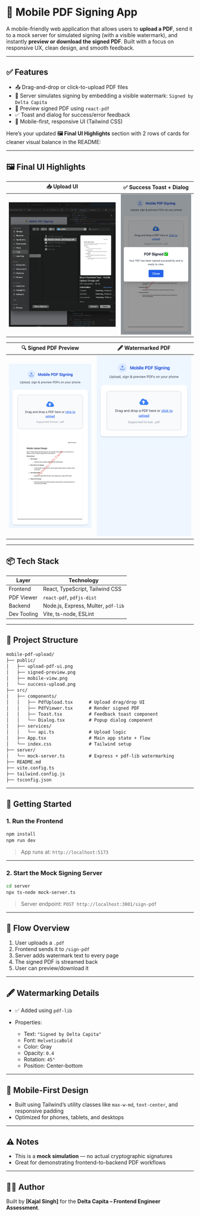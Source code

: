 # 📄 Mobile PDF Signing App

A mobile-friendly web application that allows users to **upload a PDF**, send it to a mock server for simulated signing (with a visible watermark), and instantly **preview or download the signed PDF**.
Built with a focus on responsive UX, clean design, and smooth feedback.

---

## ✅ Features

* 📤 Drag-and-drop or click-to-upload PDF files
* 🔐 Server simulates signing by embedding a visible watermark: `Signed by Delta Capita`
* 👀 Preview signed PDF using `react-pdf`
* ✅ Toast and dialog for success/error feedback
* 📱 Mobile-first, responsive UI (Tailwind CSS)

Here’s your updated **🖼️ Final UI Highlights** section with 2 rows of cards for cleaner visual balance in the README:

---

## 🖼️ Final UI Highlights

| 📥 Upload UI                             | ✅ Success Toast + Dialog                       |
| ---------------------------------------- | ---------------------------------------------- |
| ![upload-ui](./public/upload-pdf-ui.png) | ![success-upload](./public/success-upload.png) |

| 🔍 Signed PDF Preview                          | 🖋️ Watermarked PDF                      |
| ---------------------------------------------- | ---------------------------------------- |
| ![signed-preview](./public/signed-preview.png) | ![mobile-view](./public/mobile-view.png) |

---

## 📦 Tech Stack

| Layer       | Technology                          |
| ----------- | ----------------------------------- |
| Frontend    | React, TypeScript, Tailwind CSS     |
| PDF Viewer  | `react-pdf`, `pdfjs-dist`           |
| Backend     | Node.js, Express, Multer, `pdf-lib` |
| Dev Tooling | Vite, ts-node, ESLint               |

---

## 🧱 Project Structure

```
mobile-pdf-upload/
├── public/
│   ├── upload-pdf-ui.png
│   ├── signed-preview.png
│   ├── mobile-view.png
│   └── success-upload.png
├── src/
│   ├── components/
│   │   ├── PdfUpload.tsx      # Upload drag/drop UI
│   │   ├── PdfViewer.tsx      # Render signed PDF
│   │   ├── Toast.tsx          # Feedback toast component
│   │   └── Dialog.tsx         # Popup dialog component
│   ├── services/
│   │   └── api.ts             # Upload logic
│   ├── App.tsx                # Main app state + flow
│   └── index.css              # Tailwind setup
├── server/
│   └── mock-server.ts         # Express + pdf-lib watermarking
├── README.md
├── vite.config.ts
├── tailwind.config.js
├── tsconfig.json
```

---

## 🚀 Getting Started

### 1. Run the Frontend

```bash
npm install
npm run dev
```

> App runs at: `http://localhost:5173`

---

### 2. Start the Mock Signing Server

```bash
cd server
npx ts-node mock-server.ts
```

> Server endpoint: `POST http://localhost:3001/sign-pdf`

---

## 🧪 Flow Overview

1. User uploads a `.pdf`
2. Frontend sends it to `/sign-pdf`
3. Server adds watermark text to every page
4. The signed PDF is streamed back
5. User can preview/download it

---

## 🖋️ Watermarking Details

* ✅ Added using `pdf-lib`
* Properties:

  * Text: `"Signed by Delta Capita"`
  * Font: `HelveticaBold`
  * Color: Gray
  * Opacity: `0.4`
  * Rotation: `45°`
  * Position: Center-bottom

---

## 📱 Mobile-First Design

* Built using Tailwind’s utility classes like `max-w-md`, `text-center`, and responsive padding
* Optimized for phones, tablets, and desktops

---

## ⚠️ Notes

* This is a **mock simulation** — no actual cryptographic signatures
* Great for demonstrating frontend-to-backend PDF workflows

---

## 👨‍💻 Author

Built by **\[Kajal Singh]** for the **Delta Capita – Frontend Engineer Assessment**.

